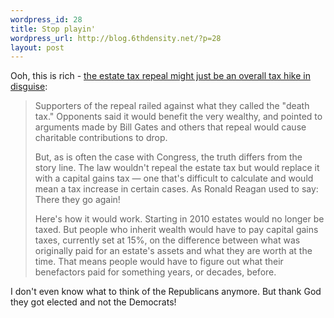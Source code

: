 ```yaml
--- 
wordpress_id: 28
title: Stop playin'
wordpress_url: http://blog.6thdensity.net/?p=28
layout: post
---
```

<p>Ooh, this is rich - <a href="http://www.usatoday.com/news/opinion/2005-04-14-estate-tax_x.htm">the estate tax repeal might just be an overall tax hike in disguise</a>:<blockquote>Supporters of the repeal railed against what they called the "death tax." Opponents said it would benefit the very wealthy, and pointed to arguments made by Bill Gates and others that repeal would cause charitable contributions to drop.

But, as is often the case with Congress, the truth differs from the story line. The law wouldn't repeal the estate tax but would replace it with a capital gains tax — one that's difficult to calculate and would mean a tax increase in certain cases. As Ronald Reagan used to say: There they go again!

Here's how it would work. Starting in 2010 estates would no longer be taxed. But people who inherit wealth would have to pay capital gains taxes, currently set at 15%, on the difference between what was originally paid for an estate's assets and what they are worth at the time. That means people would have to figure out what their benefactors paid for something years, or decades, before.</blockquote></p><p>I don't even know what to think of the Republicans anymore.  But thank God they got elected and not the Democrats!</p>
